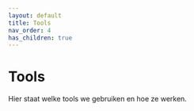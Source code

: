 ```yaml
---
layout: default
title: Tools
nav_order: 4
has_children: true
---
```


# Tools

Hier staat welke tools we gebruiken en hoe ze werken.
